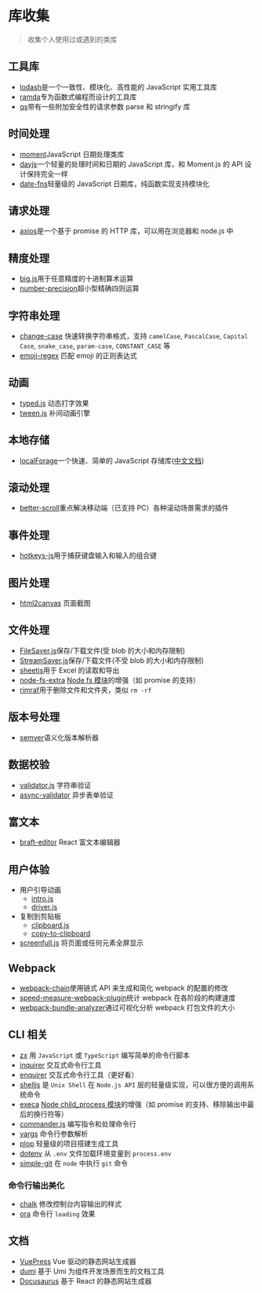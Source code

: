 # 库收集

> 收集个人使用过或遇到的类库

## 工具库

- [lodash](https://github.com/lodash/lodash)是一个一致性、模块化、高性能的 JavaScript 实用工具库
- [ramda](https://github.com/ramda/ramda)专为函数式编程而设计的工具库
- [qs](https://github.com/ljharb/qs)带有一些附加安全性的请求参数 parse 和 stringify 库

## 时间处理

- [moment](https://github.com/moment/moment)JavaScript 日期处理类库
- [dayjs](https://github.com/iamkun/dayjs)一个轻量的处理时间和日期的 JavaScript 库，和 Moment.js 的 API 设计保持完全一样
- [date-fns](https://github.com/date-fns/date-fns)轻量级的 JavaScript 日期库，纯函数实现支持模块化

## 请求处理

- [axios](https://github.com/axios/axios)是一个基于 promise 的 HTTP 库，可以用在浏览器和 node.js 中

## 精度处理

- [big.js](https://github.com/MikeMcl/big.js)用于任意精度的十进制算术运算
- [number-precision](https://github.com/nefe/number-precision)超小型精确四则运算

## 字符串处理

- [change-case](https://github.com/blakeembrey/change-case) 快速转换字符串格式，支持 `camelCase`, `PascalCase`, `Capital Case`, `snake_case`, `param-case`, `CONSTANT_CASE` 等
- [emoji-regex](https://github.com/mathiasbynens/emoji-regex) 匹配 emoji 的正则表达式

## 动画

- [typed.js](https://github.com/mattboldt/typed.js) 动态打字效果
- [tween.js](https://github.com/tweenjs/tween.js) 补间动画引擎

## 本地存储

- [localForage](https://github.com/localForage/localForage)一个快速、简单的 JavaScript 存储库([中文文档](https://localforage.docschina.org/))

## 滚动处理

- [better-scroll](https://github.com/ustbhuangyi/better-scroll)重点解决移动端（已支持 PC）各种滚动场景需求的插件

## 事件处理

- [hotkeys-js](https://github.com/jaywcjlove/hotkeys)用于捕获键盘输入和输入的组合键

## 图片处理

- [html2canvas](https://github.com/niklasvh/html2canvas) 页面截图

## 文件处理

- [FileSaver.js](https://github.com/eligrey/FileSaver.js)保存/下载文件(受 blob 的大小和内存限制)
- [StreamSaver.js](https://github.com/jimmywarting/StreamSaver.js)保存/下载文件(不受 blob 的大小和内存限制)
- [sheetjs](https://github.com/SheetJS/sheetjs)用于 Excel 的读取和导出
- [node-fs-extra](https://github.com/jprichardson/node-fs-extra) [Node fs 模块](http://nodejs.cn/api/fs.html#fs_file_system)的增强（如 promise 的支持）
- [rimraf](https://github.com/isaacs/rimraf)用于删除文件和文件夹，类似 `rm -rf`

## 版本号处理

- [semver](https://github.com/npm/node-semver)语义化版本解析器

## 数据校验

- [validator.js](https://github.com/validatorjs/validator.js) 字符串验证
- [async-validator](https://github.com/yiminghe/async-validator) 异步表单验证

## 富文本

- [braft-editor](https://github.com/margox/braft-editor) React 富文本编辑器

## 用户体验

- 用户引导动画
  - [intro.js](https://github.com/usablica/intro.js)
  - [driver.js](https://github.com/kamranahmedse/driver.js)
- 复制到剪贴板
  - [clipboard.js](https://github.com/zenorocha/clipboard.js)
  - [copy-to-clipboard](https://github.com/sudodoki/copy-to-clipboard)
- [screenfull.js](https://github.com/sindresorhus/screenfull.js) 将页面或任何元素全屏显示

## Webpack

- [webpack-chain](https://github.com/neutrinojs/webpack-chain)使用链式 API 来生成和简化 webpack 的配置的修改
- [speed-measure-webpack-plugin](https://github.com/stephencookdev/speed-measure-webpack-plugin)统计 webpack 在各阶段的构建速度
- [webpack-bundle-analyzer](https://github.com/webpack-contrib/webpack-bundle-analyzer)通过可视化分析 webpack 打包文件的大小

## CLI 相关

- [zx](https://github.com/google/zx) 用 `JavaScript` 或 `TypeScript` 编写简单的命令行脚本
- [inquirer](https://github.com/SBoudrias/Inquirer.js) 交互式命令行工具
- [enquirer](https://github.com/enquirer/enquirer) 交互式命令行工具（更好看）
- [shelljs](https://github.com/shelljs/shelljs) 是 `Unix Shell` 在 `Node.js API` 层的轻量级实现，可以很方便的调用系统命令
- [execa](https://github.com/sindresorhus/execa) [Node child_process 模块](http://nodejs.cn/api/child_process.html)的增强（如 promise 的支持、移除输出中最后的换行符等）
- [commander.js](https://github.com/tj/commander.js) 编写指令和处理命令行
- [yargs](https://github.com/yargs/yargs) 命令行参数解析
- [plop](https://github.com/plopjs/plop) 轻量级的项目搭建生成工具
- [dotenv](https://github.com/motdotla/dotenv) 从 `.env` 文件加载环境变量到 `process.env`
- [simple-git](https://github.com/steveukx/git-js) 在 `node` 中执行 `git` 命令

### 命令行输出美化

- [chalk](https://github.com/chalk/chalk) 修改控制台内容输出的样式
- [ora](https://github.com/sindresorhus/ora) 命令行 `loading` 效果

## 文档

- [VuePress](https://github.com/vuejs/vuepress) Vue 驱动的静态网站生成器
- [dumi](https://github.com/umijs/dumi) 基于 Umi 为组件开发场景而生的文档工具
- [Docusaurus](https://github.com/facebook/docusaurus) 基于 React 的静态网站生成器
